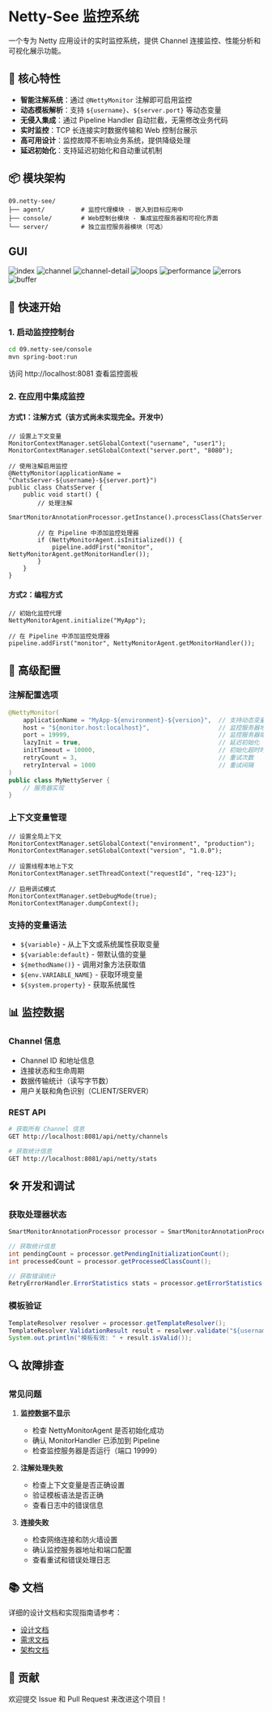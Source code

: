 # Netty-See 监控系统

一个专为 Netty 应用设计的实时监控系统，提供 Channel 连接监控、性能分析和可视化展示功能。

## 🚀 核心特性

- **智能注解系统**：通过 `@NettyMonitor` 注解即可启用监控
- **动态模板解析**：支持 `${username}`、`${server.port}` 等动态变量
- **无侵入集成**：通过 Pipeline Handler 自动拦截，无需修改业务代码
- **实时监控**：TCP 长连接实时数据传输和 Web 控制台展示
- **高可用设计**：监控故障不影响业务系统，提供降级处理
- **延迟初始化**：支持延迟初始化和自动重试机制

## 📦 模块架构

```
09.netty-see/
├── agent/          # 监控代理模块 - 嵌入到目标应用中
├── console/        # Web控制台模块 - 集成监控服务器和可视化界面
└── server/         # 独立监控服务器模块（可选）
```

## GUI

![index](./static/netty-see-index.png)
![channel](./static/netty-see-channel.png)
![channel-detail](./static/netty-see-channel-detail.png)
![loops](./static/netty-see-loops.png)
![performance](./static/netty-see-performance.png)
![errors](./static/netty-see-errors.png)
![buffer](./static/netty-see-buffer.png)


## 🎯 快速开始

### 1. 启动监控控制台
```bash
cd 09.netty-see/console
mvn spring-boot:run
```
访问 http://localhost:8081 查看监控面板

### 2. 在应用中集成监控

#### 方式1：注解方式（该方式尚未实现完全。开发中）
```
// 设置上下文变量
MonitorContextManager.setGlobalContext("username", "user1");
MonitorContextManager.setGlobalContext("server.port", "8080");

// 使用注解启用监控
@NettyMonitor(applicationName = "ChatsServer-${username}-${server.port}")
public class ChatsServer {
    public void start() {
        // 处理注解
        SmartMonitorAnnotationProcessor.getInstance().processClass(ChatsServer.class);
        
        // 在 Pipeline 中添加监控处理器
        if (NettyMonitorAgent.isInitialized()) {
            pipeline.addFirst("monitor", NettyMonitorAgent.getMonitorHandler());
        }
    }
}
```

#### 方式2：编程方式
```
// 初始化监控代理
NettyMonitorAgent.initialize("MyApp");

// 在 Pipeline 中添加监控处理器
pipeline.addFirst("monitor", NettyMonitorAgent.getMonitorHandler());
```

## 🔧 高级配置

### 注解配置选项
```java
@NettyMonitor(
    applicationName = "MyApp-${environment}-${version}",  // 支持动态变量
    host = "${monitor.host:localhost}",                   // 监控服务器地址
    port = 19999,                                         // 监控服务器端口
    lazyInit = true,                                      // 延迟初始化
    initTimeout = 10000,                                  // 初始化超时时间
    retryCount = 3,                                       // 重试次数
    retryInterval = 1000                                  // 重试间隔
)
public class MyNettyServer {
    // 服务器实现
}
```

### 上下文变量管理
```
// 设置全局上下文
MonitorContextManager.setGlobalContext("environment", "production");
MonitorContextManager.setGlobalContext("version", "1.0.0");

// 设置线程本地上下文
MonitorContextManager.setThreadContext("requestId", "req-123");

// 启用调试模式
MonitorContextManager.setDebugMode(true);
MonitorContextManager.dumpContext();
```

### 支持的变量语法
- `${variable}` - 从上下文或系统属性获取变量
- `${variable:default}` - 带默认值的变量
- `${methodName()}` - 调用对象方法获取值
- `${env.VARIABLE_NAME}` - 获取环境变量
- `${system.property}` - 获取系统属性

## 📊 监控数据

### Channel 信息
- Channel ID 和地址信息
- 连接状态和生命周期
- 数据传输统计（读写字节数）
- 用户关联和角色识别（CLIENT/SERVER）

### REST API
```bash
# 获取所有 Channel 信息
GET http://localhost:8081/api/netty/channels

# 获取统计信息
GET http://localhost:8081/api/netty/stats
```

## 🛠️ 开发和调试

### 获取处理器状态
```java
SmartMonitorAnnotationProcessor processor = SmartMonitorAnnotationProcessor.getInstance();

// 获取统计信息
int pendingCount = processor.getPendingInitializationCount();
int processedCount = processor.getProcessedClassCount();

// 获取错误统计
RetryErrorHandler.ErrorStatistics stats = processor.getErrorStatistics("MyClass");
```

### 模板验证
```java
TemplateResolver resolver = processor.getTemplateResolver();
TemplateResolver.ValidationResult result = resolver.validate("${username}-${server.port}");
System.out.println("模板有效: " + result.isValid());
```

## 🔍 故障排查

### 常见问题
1. **监控数据不显示**
   - 检查 NettyMonitorAgent 是否初始化成功
   - 确认 MonitorHandler 已添加到 Pipeline
   - 检查监控服务器是否运行（端口 19999）

2. **注解处理失败**
   - 检查上下文变量是否正确设置
   - 验证模板语法是否正确
   - 查看日志中的错误信息

3. **连接失败**
   - 检查网络连接和防火墙设置
   - 确认监控服务器地址和端口配置
   - 查看重试和错误处理日志

## 📚 文档

详细的设计文档和实现指南请参考：
- [设计文档](.kiro/specs/netty-see/design.md)
- [需求文档](.kiro/specs/netty-see/requirements.md)
- [架构文档](.kiro/specs/netty-see/architecture.md)

## 🤝 贡献

欢迎提交 Issue 和 Pull Request 来改进这个项目！